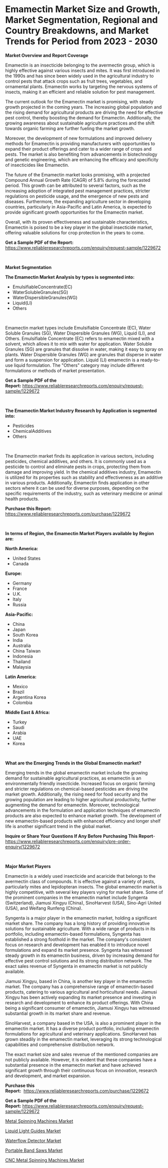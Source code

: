 <p><h1>Emamectin Market Size and Growth, Market Segmentation, Regional and Country Breakdowns, and Market Trends for Period from 2023 -  2030</h1></p><p><strong>Market Overview and Report Coverage</strong></p>
<p><p>Emamectin is an insecticide belonging to the avermectin group, which is highly effective against various insects and mites. It was first introduced in the 1990s and has since been widely used in the agricultural industry to control pests that attack crops such as fruit trees, vegetables, and ornamental plants. Emamectin works by targeting the nervous systems of insects, making it an efficient and reliable solution for pest management.</p><p>The current outlook for the Emamectin market is promising, with steady growth projected in the coming years. The increasing global population and the rising demand for agricultural products are driving the need for effective pest control, thereby boosting the demand for Emamectin. Additionally, the growing awareness about sustainable agriculture practices and the shift towards organic farming are further fueling the market growth.</p><p>Moreover, the development of new formulations and improved delivery methods for Emamectin is providing manufacturers with opportunities to expand their product offerings and cater to a wider range of crops and pests. The market is also benefiting from advancements in biotechnology and genetic engineering, which are enhancing the efficacy and specificity of insecticides like Emamectin.</p><p>The future of the Emamectin market looks promising, with a projected Compound Annual Growth Rate (CAGR) of 5.8% during the forecasted period. This growth can be attributed to several factors, such as the increasing adoption of integrated pest management practices, stricter regulations on pesticide usage, and the emergence of new pests and diseases. Furthermore, the expanding agriculture sector in developing countries, particularly in Asia-Pacific and Latin America, is expected to provide significant growth opportunities for the Emamectin market.</p><p>Overall, with its proven effectiveness and sustainable characteristics, Emamectin is poised to be a key player in the global insecticide market, offering valuable solutions for crop protection in the years to come.</p></p>
<p><strong>Get a Sample PDF of the Report:</strong> <a href="https://www.reliableresearchreports.com/enquiry/request-sample/1229672">https://www.reliableresearchreports.com/enquiry/request-sample/1229672</a></p>
<p>&nbsp;</p>
<p><strong>Market Segmentation</strong></p>
<p><strong>The Emamectin Market Analysis by types is segmented into:</strong></p>
<p><ul><li>EmulsifiableConcentrate(EC)</li><li>WaterSolubleGranules(SG)</li><li>WaterDispersibleGranules(WG)</li><li>Liquid(LI)</li><li>Others</li></ul></p>
<p>&nbsp;</p>
<p><p>Emamectin market types include Emulsifiable Concentrate (EC), Water Soluble Granules (SG), Water Dispersible Granules (WG), Liquid (LI), and Others. Emulsifiable Concentrate (EC) refers to emamectin mixed with a solvent, which allows it to mix with water for application. Water Soluble Granules (SG) are granules that dissolve in water, making it easy to spray on plants. Water Dispersible Granules (WG) are granules that disperse in water and form a suspension for application. Liquid (LI) emamectin is a ready-to-use liquid formulation. The "Others" category may include different formulations or methods of market presentation.</p></p>
<p><strong>Get a Sample PDF of the Report:</strong>&nbsp;<a href="https://www.reliableresearchreports.com/enquiry/request-sample/1229672">https://www.reliableresearchreports.com/enquiry/request-sample/1229672</a></p>
<p>&nbsp;</p>
<p><strong>The Emamectin Market Industry Research by Application is segmented into:</strong></p>
<p><ul><li>Pesticides</li><li>ChemicalAdditives</li><li>Others</li></ul></p>
<p>&nbsp;</p>
<p><p>The Emamectin market finds its application in various sectors, including pesticides, chemical additives, and others. It is commonly used as a pesticide to control and eliminate pests in crops, protecting them from damage and improving yield. In the chemical additives industry, Emamectin is utilized for its properties such as stability and effectiveness as an additive in various products. Additionally, Emamectin finds application in other sectors where it can be used for diverse purposes, depending on the specific requirements of the industry, such as veterinary medicine or animal health products.</p></p>
<p><strong>Purchase this Report:</strong>&nbsp; <a href="https://www.reliableresearchreports.com/purchase/1229672">https://www.reliableresearchreports.com/purchase/1229672</a></p>
<p>&nbsp;</p>
<p><strong>In terms of Region, the Emamectin Market Players available by Region are:</strong></p>
<p>
    <p> <strong> North America: </strong>
        <ul>
            <li>United States</li>
            <li>Canada</li>
        </ul>
        </p> 
    <p> <strong> Europe: </strong>
        <ul>
            <li>Germany</li>
            <li>France</li>
            <li>U.K.</li>
            <li>Italy</li>
            <li>Russia</li>
        </ul>
        </p> 
    <p> <strong> Asia-Pacific: </strong>
        <ul>
            <li>China</li>
            <li>Japan</li>
            <li>South Korea</li>
            <li>India</li>
            <li>Australia</li>
            <li>China Taiwan</li>
            <li>Indonesia</li>
            <li>Thailand</li>
            <li>Malaysia</li>
        </ul>
        </p> 
    <p> <strong> Latin America: </strong>
        <ul>
            <li>Mexico</li>
            <li>Brazil</li>
            <li>Argentina Korea</li>
            <li>Colombia</li>
        </ul>
        </p> 
    <p> <strong> Middle East & Africa: </strong>
        <ul>
            <li>Turkey</li>
            <li>Saudi</li>
            <li>Arabia</li>
            <li>UAE</li>
            <li>Korea</li>
        </ul>
    </p>
    </p>
<p>&nbsp;</p>
<p><strong>What are the Emerging Trends in the Global Emamectin market?</strong></p>
<p><p>Emerging trends in the global emamectin market include the growing demand for sustainable agricultural practices, as emamectin is an environmentally friendly insecticide. Increased focus on organic farming and stricter regulations on chemical-based pesticides are driving the market growth. Additionally, the rising need for food security and the growing population are leading to higher agricultural productivity, further augmenting the demand for emamectin. Moreover, technological advancements in the formulation and application techniques of emamectin products are also expected to enhance market growth. The development of new emamectin-based products with enhanced efficiency and longer shelf life is another significant trend in the global market.</p></p>
<p><strong>Inquire or Share Your Questions If Any Before Purchasing This Report</strong>- <a href="https://www.reliableresearchreports.com/enquiry/pre-order-enquiry/1229672">https://www.reliableresearchreports.com/enquiry/pre-order-enquiry/1229672</a></p>
<p>&nbsp;</p>
<p><strong>Major Market Players</strong></p>
<p><p>Emamectin is a widely used insecticide and acaricide that belongs to the avermectin class of compounds. It is effective against a variety of pests, particularly mites and lepidopteran insects. The global emamectin market is highly competitive, with several key players vying for market share. Some of the prominent companies in the emamectin market include Syngenta (Switzerland), Jiamusi Xingyu (China), SinoHarvest (USA), Sino-Agri United (USA), and Weifang Runfeng (China).</p><p>Syngenta is a major player in the emamectin market, holding a significant market share. The company has a long history of providing innovative solutions for sustainable agriculture. With a wide range of products in its portfolio, including emamectin-based formulations, Syngenta has established a strong foothold in the market. The company's consistent focus on research and development has enabled it to introduce novel formulations and expand its market presence. Syngenta has witnessed steady growth in its emamectin business, driven by increasing demand for effective pest control solutions and its strong distribution network. The exact sales revenue of Syngenta in emamectin market is not publicly available.</p><p>Jiamusi Xingyu, based in China, is another key player in the emamectin market. The company has a comprehensive range of emamectin-based products, catering to various agricultural and horticultural needs. Jiamusi Xingyu has been actively expanding its market presence and investing in research and development to enhance its product offerings. With China being a significant consumer of emamectin, Jiamusi Xingyu has witnessed substantial growth in its market share and revenue.</p><p>SinoHarvest, a company based in the USA, is also a prominent player in the emamectin market. It has a diverse product portfolio, including emamectin formulations for agricultural and veterinary applications. SinoHarvest has grown steadily in the emamectin market, leveraging its strong technological capabilities and comprehensive distribution network.</p><p>The exact market size and sales revenue of the mentioned companies are not publicly available. However, it is evident that these companies have a substantial presence in the emamectin market and have achieved significant growth through their continuous focus on innovation, research and development, and market expansion.</p></p>
<p><strong>Purchase this Report:</strong>&nbsp;&nbsp;<a href="https://www.reliableresearchreports.com/purchase/1229672">https://www.reliableresearchreports.com/purchase/1229672</a></p>
<p></p>
<p><strong>Get a Sample PDF of the Report:</strong>&nbsp;<a href="https://www.reliableresearchreports.com/enquiry/request-sample/1229672">https://www.reliableresearchreports.com/enquiry/request-sample/1229672</a></p>
<p><p><a href="https://medium.com/@loririce03/metal-spinning-machines-market-insight-market-trends-growth-forecasted-from-2023-to-2030-4f4c8bb4f520">Metal Spinning Machines Market</a></p><p><a href="https://medium.com/@daveblock1987/liquid-light-guides-market-furnishes-information-on-market-share-market-trends-and-market-growth-170abfdd38e9">Liquid Light Guides Market</a></p><p><a href="https://medium.com/@kcekkboop72786/waterflow-detector-market-comprehensive-assessment-by-type-application-and-geography-d6e7af56759e">Waterflow Detector Market</a></p><p><a href="https://medium.com/@deniseharvey70/portable-band-saws-market-report-reveals-the-latest-trends-and-growth-opportunities-of-this-market-576e75d13e8d">Portable Band Saws Market</a></p><p><a href="https://medium.com/@catherinemartinez15/cnc-metal-spinning-machines-market-size-reveals-the-best-marketing-channels-in-global-industry-fddd7e4a92d9">CNC Metal Spinning Machines Market</a></p></p>